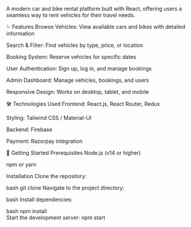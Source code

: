 A modern car and bike rental platform built with React, offering users a seamless way to rent vehicles for their travel needs.

✨ Features
Browse Vehicles: View available cars and bikes with detailed information

Search & Filter: Find vehicles by type, price, or location

Booking System: Reserve vehicles for specific dates

User Authentication: Sign up, log in, and manage bookings

Admin Dashboard: Manage vehicles, bookings, and users

Responsive Design: Works on desktop, tablet, and mobile

🛠️ Technologies Used
Frontend: React.js, React Router, Redux

Styling: Tailwind CSS / Material-UI

Backend: Firebase 

Payment: Razorpay integration

🚀 Getting Started
Prerequisites
Node.js (v14 or higher)

npm or yarn

Installation
Clone the repository:

bash
git clone
Navigate to the project directory:

bash
Install dependencies:

bash
npm install  
Start the development server:
npm start
